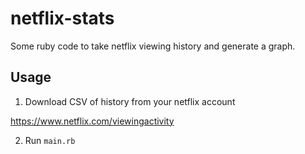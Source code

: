 # netflix-stats

Some ruby code to take netflix viewing history and generate a graph. 

## Usage

1. Download CSV of history from your netflix account

https://www.netflix.com/viewingactivity

2. Run `main.rb`